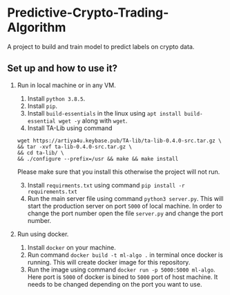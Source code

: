 # Predictive-Crypto-Trading-Algorithm  
A project to build and train model to predict labels on crypto data.  

## Set up and how to use it?

1. Run in local machine or in any VM. 
    1. Install `python 3.8.5`. 
    2. Install `pip`. 
    3. Install `build-essentials` in the linux using `apt install build-essential wget -y` along with `wget`.
    3. Install TA-Lib using command 
    ```
    wget https://artiya4u.keybase.pub/TA-lib/ta-lib-0.4.0-src.tar.gz \
    && tar -xvf ta-lib-0.4.0-src.tar.gz \
    && cd ta-lib/ \
    && ./configure --prefix=/usr && make && make install
    ```
    Please make sure that you install this otherwise the project will not run.

    3. Install `requirments.txt` using command `pip install -r requirements.txt`
    4. Run the main server file using command `python3 server.py`. This will start the production server on port `5000` of local machine. In order to change the port number open the file `server.py` and change the port number.

2. Run using docker.
    1. Install `docker` on your machine.
    2. Run command `docker build -t ml-algo .` in terminal once docker is running. This will create docker image for this repository.
    3. Run the image using command `docker run -p 5000:5000 ml-algo`. Here port is `5000` of docker is bined to `5000` port of host machine. It needs to be changed depending on the port you want to use.
